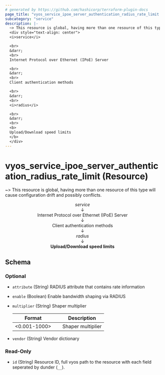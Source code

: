 ```yaml
---
# generated by https://github.com/hashicorp/terraform-plugin-docs
page_title: "vyos_service_ipoe_server_authentication_radius_rate_limit Resource - vyos"
subcategory: "service"
description: |-
  ~> This resource is global, having more than one resource of this type will cause configuration drift and possibly conflicts.
  <div style="text-align: center">
  <i>service</i>

  <br>
  &darr;
  <br>
  Internet Protocol over Ethernet (IPoE) Server

  <br>
  &darr;
  <br>
  Client authentication methods

  <br>
  &darr;
  <br>
  <i>radius</i>

  <br>
  &darr;
  <br>
  <b>
  Upload/Download speed limits
  </b>
  </div>
---
```


# vyos_service_ipoe_server_authentication_radius_rate_limit (Resource)

~> This resource is global, having more than one resource of this type will cause configuration drift and possibly conflicts.

<div style="text-align: center">
<i>service</i>

<br>
&darr;
<br>
Internet Protocol over Ethernet (IPoE) Server

<br>
&darr;
<br>
Client authentication methods

<br>
&darr;
<br>
<i>radius</i>

<br>
&darr;
<br>
<b>
Upload/Download speed limits
</b>
</div>



<!-- schema generated by tfplugindocs -->
## Schema

### Optional

- `attribute` (String) RADIUS attribute that contains rate information
- `enable` (Boolean) Enable bandwidth shaping via RADIUS
- `multiplier` (String) Shaper multiplier

    |  Format &emsp; | Description  |
    |----------|---------------|
    |  <0.001-1000>  &emsp; |  Shaper multiplier  |
- `vendor` (String) Vendor dictionary

### Read-Only

- `id` (String) Resource ID, full vyos path to the resource with each field seperated by dunder (`__`).
